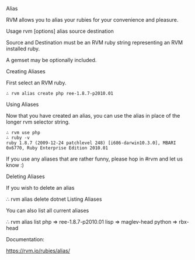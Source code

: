 Alias

  RVM allows you to alias your rubies for your convenience and pleasure.

Usage
  rvm [options] alias source destination

  Source and Destination must be an RVM
  ruby string representing an RVM installed ruby.

  A gemset may be optionally included.

Creating Aliases

  First select an RVM ruby.

    ∴ rvm alias create php ree-1.8.7-p2010.01

Using Aliases

  Now that you have created an alias, you can use the alias in place of the longer rvm selector string.

    ∴ rvm use php
    ∴ ruby -v
    ruby 1.8.7 (2009-12-24 patchlevel 248) [i686-darwin10.3.0], MBARI 0x6770, Ruby Enterprise Edition 2010.01

If you use any aliases that are rather funny, please hop in #rvm and let us know :)

Deleting Aliases

  If you wish to delete an alias

  ∴ rvm alias delete dotnet
    Listing Aliases

You can also list all current aliases

  ∴ rvm alias list
    php => ree-1.8.7-p2010.01
    lisp => maglev-head
    python => rbx-head

Documentation:

  https://rvm.io/rubies/alias/

